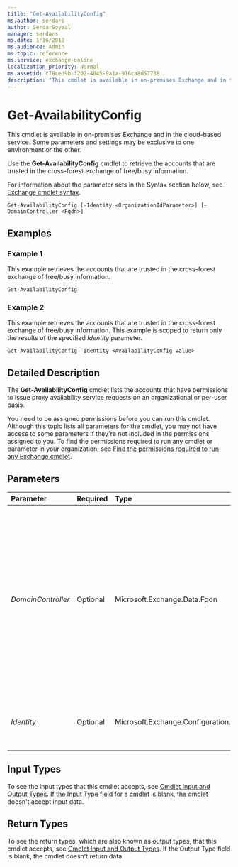 ```yaml
---
title: "Get-AvailabilityConfig"
ms.author: serdars
author: SerdarSoysal
manager: serdars
ms.date: 1/16/2018
ms.audience: Admin
ms.topic: reference
ms.service: exchange-online
localization_priority: Normal
ms.assetid: c78ced9b-f202-4045-9a1a-916ca8d57738
description: "This cmdlet is available in on-premises Exchange and in the cloud-based service. Some parameters and settings may be exclusive to one environment or the other."
---
```


# Get-AvailabilityConfig

This cmdlet is available in on-premises Exchange and in the cloud-based service. Some parameters and settings may be exclusive to one environment or the other. 
  
Use the **Get-AvailabilityConfig** cmdlet to retrieve the accounts that are trusted in the cross-forest exchange of free/busy information.
  
For information about the parameter sets in the Syntax section below, see [Exchange cmdlet syntax](https://technet.microsoft.com/library/bb123552.aspx). 
  
```
Get-AvailabilityConfig [-Identity <OrganizationIdParameter>] [-DomainController <Fqdn>]

```

## Examples
<a name="Examples"> </a>

### Example 1

This example retrieves the accounts that are trusted in the cross-forest exchange of free/busy information.
  
```
Get-AvailabilityConfig
```

### Example 2

This example retrieves the accounts that are trusted in the cross-forest exchange of free/busy information. This example is scoped to return only the results of the specified  _Identity_ parameter.
  
```
Get-AvailabilityConfig -Identity <AvailabilityConfig Value>
```

## Detailed Description
<a name="DetailedDescription"> </a>

The **Get-AvailabilityConfig** cmdlet lists the accounts that have permissions to issue proxy availability service requests on an organizational or per-user basis.
  
You need to be assigned permissions before you can run this cmdlet. Although this topic lists all parameters for the cmdlet, you may not have access to some parameters if they're not included in the permissions assigned to you. To find the permissions required to run any cmdlet or parameter in your organization, see [Find the permissions required to run any Exchange cmdlet](https://technet.microsoft.com/library/mt432940.aspx).
  
## Parameters
<a name="DetailedDescription"> </a>

|**Parameter**|**Required**|**Type**|**Description**|
|:-----|:-----|:-----|:-----|
| _DomainController_ <br/> |Optional  <br/> |Microsoft.Exchange.Data.Fqdn  <br/> |This parameter is available only in on-premises Exchange.  <br/> The  _DomainController_ parameter specifies the domain controller that's used by this cmdlet to read data from or write data to Active Directory. You identify the domain controller by its fully qualified domain name (FQDN). For example, `dc01.contoso.com`.  <br/> |
| _Identity_ <br/> |Optional  <br/> |Microsoft.Exchange.Configuration.Tasks.OrganizationIdParameter  <br/> |The  _Identity_ parameter specifies the availability configuration to be retrieved. <br/> |
   
## Input Types
<a name="InputTypes"> </a>

To see the input types that this cmdlet accepts, see [Cmdlet Input and Output Types](http://go.microsoft.com/fwlink/p/?linkId=616387). If the Input Type field for a cmdlet is blank, the cmdlet doesn't accept input data. 
  
## Return Types
<a name="ReturnTypes"> </a>

To see the return types, which are also known as output types, that this cmdlet accepts, see [Cmdlet Input and Output Types](http://go.microsoft.com/fwlink/p/?linkId=616387). If the Output Type field is blank, the cmdlet doesn't return data. 
  

